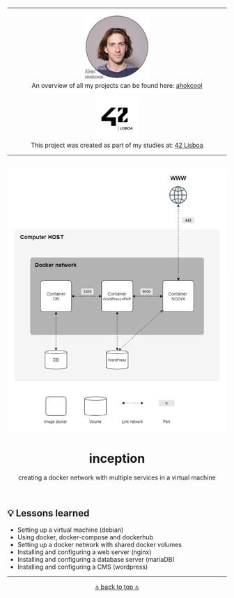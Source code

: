 <!-- ahokcool HEADER START-->
---
<a id="top"></a>
<div align="center">
  <a href="https://github.com/ahokcool/ahokcool/blob/main/README.md">
    <img src="images/alexgit.png" alt="ahokcool" width="150">
  </a><br>
  An overview of all my projects can be found here: <a href="https://github.com/ahokcool/ahokcool/blob/main/README.md" target="_blank">ahokcool</a><br><br>
  <a href="https://www.42lisboa.com">
    <img src="images/logo42.png" alt="42" width="100">
  </a><br>
  This project was created as part of my studies at: <a href="https://www.42lisboa.com" target="_blank">42 Lisboa</a><br>
</div>

---
<!-- ahokcool HEADER END-->
<!-- PROJECT HEADER START -->
<br />
<div align="center">
  <a href="./">
    <img src="images/logo.png" alt="Logo" width="600">
  </a>
  <h1 align="center">inception</h1>
<p align="center">
	creating a docker network with multiple services in a virtual machine
</p>
</div>
<br>
<!-- PROJECT HEADER END -->

## :bulb: Lessons learned
- Setting up a virtual machine (debian)
- Using docker, docker-compose and dockerhub
- Setting up a docker network with shared docker volumes
- Installing and configuring a web server (nginx)
- Installing and configuring a database server (mariaDB)
- Installing and configuring a CMS (wordpress)

<!-- ahokcool FOOTER-->
---
<p align="center">
  <a href="#top">🔝 back to top 🔝</a>
</p>
